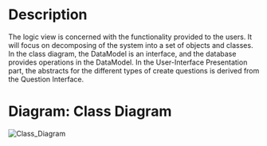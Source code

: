 # **Description**
The logic view is concerned with the functionality provided to the users. It will focus on decomposing of the system into a set of objects and classes. 
In the class diagram, the DataModel is an interface, and the database provides operations in the DataModel. In the User-Interface Presentation part, the abstracts for the different types of create questions is derived from the Question Interface.

# **Diagram: Class Diagram**

![Class_Diagram](https://user-images.githubusercontent.com/72755358/169711834-a537cbfb-8426-4f73-b69a-035359b7daee.jpeg)
